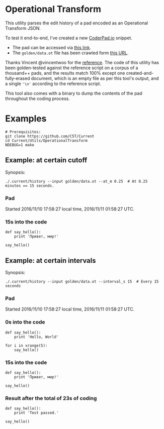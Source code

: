 # Operational Transform

This utility parses the edit history of a pad encoded as an Operational Transform JSON.

To test it end-to-end, I've created a new [CoderPad.io](https://coderpad.io/) snippet.

* The pad can be accessed via [this link](https://coderpad.io/NPNNAZ2G).
* The `golden/data.ot` file has been crawled form [this URL](https://coderpad.firebaseio.com/NPNNAZ2G/history.json).

Thanks Vincent @vincentwoo for the [reference](https://github.com/firebase/firepad/blob/master/examples/firepad.rb). The code of this utility has been golden-tested against the reference script on a corpus of a thousand++ pads, and the results match 100% except one created-and-fully-erased document, which is an empty file as per this tool's output, and a single `'\n'` according to the reference script.

This tool also comes with a binary to dump the contents of the pad throughout the coding process.

# Examples

```
# Prerequisites:
git clone https://github.com/C5T/Current
cd Current/Utils/OperationalTransform
NDEBUG=1 make
```

## Example: at certain cutoff

Synopsis:
```
./.current/history --input golden/data.ot --at_m 0.25  # At 0.25 minutes == 15 seconds.
```

### Pad
Started 2016/11/10 17:58:27 local time, 2016/11/11 01:58:27 UTC.
### 15s into the code
```
def say_hello():
    print 'Привет, мир!'

say_hello()
```

## Example: at certain intervals

Synopsis:
```
./.current/history --input golden/data.ot --interval_s 15  # Every 15 seconds
```

### Pad
Started 2016/11/10 17:58:27 local time, 2016/11/11 01:58:27 UTC.
### 0s into the code
```
def say_hello():
    print 'Hello, World'

for i in xrange(5):
    say_hello()
```
### 15s into the code
```
def say_hello():
    print 'Привет, мир!'

say_hello()
```
### Result after the total of 23s of coding
```
def say_hello():
    print 'Test passed.'

say_hello()
```
